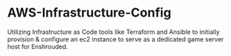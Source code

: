 # AWS-Infrastructure-Config
Utilizing Infrastructure as Code tools like Terraform and Ansible to initially provision &amp; configure an ec2 instance to serve as a dedicated game server host for Enshrouded.
